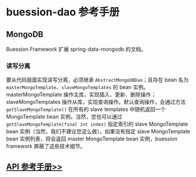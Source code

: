 # buession-dao 参考手册


## MongoDB

Buession Framework 扩展 spring-data-mongodb 的文档。


### **读写分离**

要从代码层面实现读写分离，必须继承 `AbstractMongoDBDao`；且存在 bean 名为 `masterMongoTemplate`、`slaveMongoTemplates` 的 bean 实例。masterMongoTemplate 操作主库，实现插入、更新、删除操作；slaveMongoTemplates 操作从库，实现查询操作。默认查询操作，会通过方法 `getSlaveMongoTemplate()` 在所有的 slave templates 中随机返回一个 MongoTemplate bean 实例。当然，您也可以通过 `getSlaveMongoTemplate(final int index)` 指定索引的 slave MongoTemplate bean 实例（当然，我们不建议您这么做）。如果没有指定 slave MongoTemplate bean 实例列表，将会返回 master MongoTemplate bean 实例，buession framework 屏蔽了这些技术细节。


## [API 参考手册>>](/manual/2.0/docs/buession-dao/com/buession/dao/AbstractMongoDBDao.html)